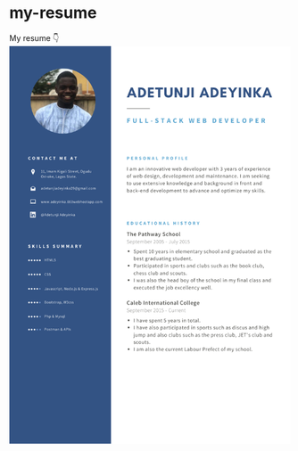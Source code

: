 # my-resume
My resume 👇
<img src="https://github.com/Itzadetunji/my-resume/blob/main/Navy%20Blue%20and%20Black%20Professional%20Resume.png" alt="My Resume Image" /> 
